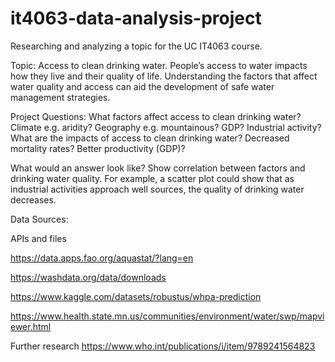 # it4063-data-analysis-project
Researching and analyzing a topic for the UC IT4063 course.

Topic: Access to clean drinking water. People’s access to water impacts how they live and their quality of life. Understanding the factors that affect water quality and access can aid the development of safe water management strategies. 

Project Questions:
What factors affect access to clean drinking water?
Climate e.g. aridity?
Geography e.g. mountainous?
GDP?
Industrial activity?
What are the impacts of access to clean drinking water?
Decreased mortality rates?
Better productivity (GDP)?

What would an answer look like?
Show correlation between factors and drinking water quality.
For example, a scatter plot could show that as industrial activities approach well sources, the quality of drinking water decreases.

Data Sources:

APIs and files

https://data.apps.fao.org/aquastat/?lang=en

https://washdata.org/data/downloads

https://www.kaggle.com/datasets/robustus/whpa-prediction

https://www.health.state.mn.us/communities/environment/water/swp/mapviewer.html

Further research
https://www.who.int/publications/i/item/9789241564823
